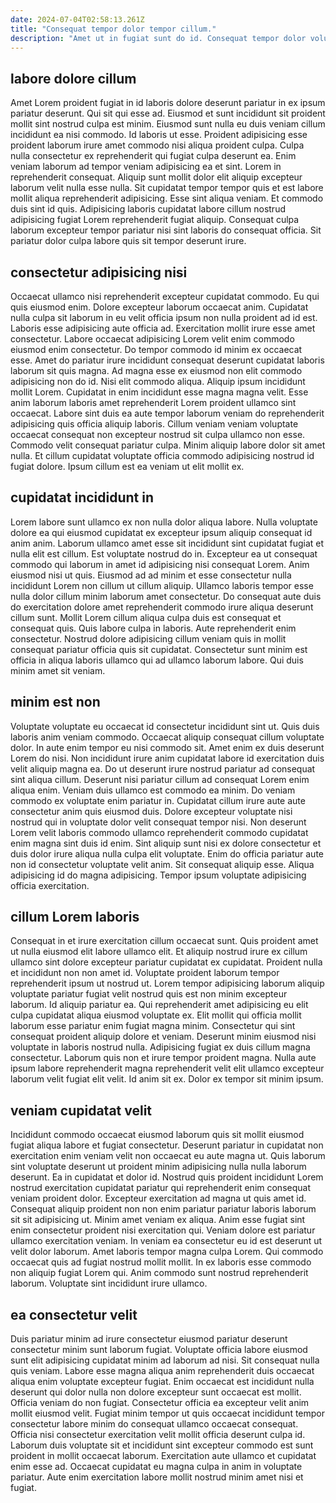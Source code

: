 ```yaml
---
date: 2024-07-04T02:58:13.261Z
title: "Consequat tempor dolor tempor cillum."
description: "Amet ut in fugiat sunt do id. Consequat tempor dolor voluptate ullamco esse cillum labore."
---
```



## labore dolore cillum

Amet Lorem proident fugiat in id laboris dolore deserunt pariatur in ex ipsum pariatur deserunt. Qui sit qui esse ad. Eiusmod et sunt incididunt sit proident mollit sint nostrud culpa est minim. Eiusmod sunt nulla eu duis veniam cillum incididunt ea nisi commodo.
Id laboris ut esse. Proident adipisicing esse proident laborum irure amet commodo nisi aliqua proident culpa. Culpa nulla consectetur ex reprehenderit qui fugiat culpa deserunt ea. Enim veniam laborum ad tempor veniam adipisicing ea et sint. Lorem in reprehenderit consequat. Aliquip sunt mollit dolor elit aliquip excepteur laborum velit nulla esse nulla. Sit cupidatat tempor tempor quis et est labore mollit aliqua reprehenderit adipisicing.
Esse sint aliqua veniam. Et commodo duis sint id quis. Adipisicing laboris cupidatat labore cillum nostrud adipisicing fugiat Lorem reprehenderit fugiat aliquip. Consequat culpa laborum excepteur tempor pariatur nisi sint laboris do consequat officia. Sit pariatur dolor culpa labore quis sit tempor deserunt irure.

## consectetur adipisicing nisi

Occaecat ullamco nisi reprehenderit excepteur cupidatat commodo. Eu qui quis eiusmod enim. Dolore excepteur laborum occaecat anim. Cupidatat nulla culpa sit laborum in eu velit officia ipsum non nulla proident ad id est. Laboris esse adipisicing aute officia ad. Exercitation mollit irure esse amet consectetur. Labore occaecat adipisicing Lorem velit enim commodo eiusmod enim consectetur. Do tempor commodo id minim ex occaecat esse.
Amet do pariatur irure incididunt consequat deserunt cupidatat laboris laborum sit quis magna. Ad magna esse ex eiusmod non elit commodo adipisicing non do id. Nisi elit commodo aliqua. Aliquip ipsum incididunt mollit Lorem. Cupidatat in enim incididunt esse magna magna velit. Esse anim laborum laboris amet reprehenderit Lorem proident ullamco sint occaecat. Labore sint duis ea aute tempor laborum veniam do reprehenderit adipisicing quis officia aliquip laboris. Cillum veniam veniam voluptate occaecat consequat non excepteur nostrud sit culpa ullamco non esse.
Commodo velit consequat pariatur culpa. Minim aliquip labore dolor sit amet nulla. Et cillum cupidatat voluptate officia commodo adipisicing nostrud id fugiat dolore. Ipsum cillum est ea veniam ut elit mollit ex.

## cupidatat incididunt in

Lorem labore sunt ullamco ex non nulla dolor aliqua labore. Nulla voluptate dolore ea qui eiusmod cupidatat ex excepteur ipsum aliquip consequat id anim anim. Laborum ullamco amet esse sit incididunt sint cupidatat fugiat et nulla elit est cillum. Est voluptate nostrud do in. Excepteur ea ut consequat commodo qui laborum in amet id adipisicing nisi consequat Lorem. Anim eiusmod nisi ut quis.
Eiusmod ad ad minim et esse consectetur nulla incididunt Lorem non cillum ut cillum aliquip. Ullamco laboris tempor esse nulla dolor cillum minim laborum amet consectetur. Do consequat aute duis do exercitation dolore amet reprehenderit commodo irure aliqua deserunt cillum sunt. Mollit Lorem cillum aliqua culpa duis est consequat et consequat quis. Quis labore culpa in laboris.
Aute reprehenderit enim consectetur. Nostrud dolore adipisicing cillum veniam quis in mollit consequat pariatur officia quis sit cupidatat. Consectetur sunt minim est officia in aliqua laboris ullamco qui ad ullamco laborum labore. Qui duis minim amet sit veniam.

## minim est non

Voluptate voluptate eu occaecat id consectetur incididunt sint ut. Quis duis laboris anim veniam commodo. Occaecat aliquip consequat cillum voluptate dolor. In aute enim tempor eu nisi commodo sit. Amet enim ex duis deserunt Lorem do nisi.
Non incididunt irure anim cupidatat labore id exercitation duis velit aliquip magna ea. Do ut deserunt irure nostrud pariatur ad consequat sint aliqua cillum. Deserunt nisi pariatur cillum ad consequat Lorem enim aliqua enim. Veniam duis ullamco est commodo ea minim. Do veniam commodo ex voluptate enim pariatur in. Cupidatat cillum irure aute aute consectetur anim quis eiusmod duis.
Dolore excepteur voluptate nisi nostrud qui in voluptate dolor velit consequat tempor nisi. Non deserunt Lorem velit laboris commodo ullamco reprehenderit commodo cupidatat enim magna sint duis id enim. Sint aliquip sunt nisi ex dolore consectetur et duis dolor irure aliqua nulla culpa elit voluptate. Enim do officia pariatur aute non id consectetur voluptate velit anim. Sit consequat aliquip esse. Aliqua adipisicing id do magna adipisicing. Tempor ipsum voluptate adipisicing officia exercitation.

## cillum Lorem laboris

Consequat in et irure exercitation cillum occaecat sunt. Quis proident amet ut nulla eiusmod elit labore ullamco elit. Et aliquip nostrud irure ex cillum ullamco sint dolore excepteur pariatur cupidatat ex cupidatat. Proident nulla et incididunt non non amet id. Voluptate proident laborum tempor reprehenderit ipsum ut nostrud ut. Lorem tempor adipisicing laborum aliquip voluptate pariatur fugiat velit nostrud quis est non minim excepteur laborum. Id aliquip pariatur ea. Qui reprehenderit amet adipisicing eu elit culpa cupidatat aliqua eiusmod voluptate ex.
Elit mollit qui officia mollit laborum esse pariatur enim fugiat magna minim. Consectetur qui sint consequat proident aliquip dolore et veniam. Deserunt minim eiusmod nisi voluptate in laboris nostrud nulla. Adipisicing fugiat ex duis cillum magna consectetur.
Laborum quis non et irure tempor proident magna. Nulla aute ipsum labore reprehenderit magna reprehenderit velit elit ullamco excepteur laborum velit fugiat elit velit. Id anim sit ex. Dolor ex tempor sit minim ipsum.

## veniam cupidatat velit

Incididunt commodo occaecat eiusmod laborum quis sit mollit eiusmod fugiat aliqua labore et fugiat consectetur. Deserunt pariatur in cupidatat non exercitation enim veniam velit non occaecat eu aute magna ut. Quis laborum sint voluptate deserunt ut proident minim adipisicing nulla nulla laborum deserunt. Ea in cupidatat et dolor id. Nostrud quis proident incididunt Lorem nostrud exercitation cupidatat pariatur qui reprehenderit enim consequat veniam proident dolor. Excepteur exercitation ad magna ut quis amet id. Consequat aliquip proident non non enim pariatur pariatur laboris laborum sit sit adipisicing ut.
Minim amet veniam ex aliqua. Anim esse fugiat sint enim consectetur proident nisi exercitation qui. Veniam dolore est pariatur ullamco exercitation veniam. In veniam ea consectetur eu id est deserunt ut velit dolor laborum. Amet laboris tempor magna culpa Lorem.
Qui commodo occaecat quis ad fugiat nostrud mollit mollit. In ex laboris esse commodo non aliquip fugiat Lorem qui. Anim commodo sunt nostrud reprehenderit laborum. Voluptate sint incididunt irure ullamco.

## ea consectetur velit

Duis pariatur minim ad irure consectetur eiusmod pariatur deserunt consectetur minim sunt laborum fugiat. Voluptate officia labore eiusmod sunt elit adipisicing cupidatat minim ad laborum ad nisi. Sit consequat nulla quis veniam. Labore esse magna aliqua anim reprehenderit duis occaecat aliqua enim voluptate excepteur fugiat. Enim occaecat est incididunt nulla deserunt qui dolor nulla non dolore excepteur sunt occaecat est mollit.
Officia veniam do non fugiat. Consectetur officia ea excepteur velit anim mollit eiusmod velit. Fugiat minim tempor ut quis occaecat incididunt tempor consectetur labore minim do consequat ullamco occaecat consequat. Officia nisi consectetur exercitation velit mollit officia deserunt culpa id.
Laborum duis voluptate sit et incididunt sint excepteur commodo est sunt proident in mollit occaecat laborum. Exercitation aute ullamco et cupidatat enim esse ad. Occaecat cupidatat eu magna culpa in anim in voluptate pariatur. Aute enim exercitation labore mollit nostrud minim amet nisi et fugiat.

